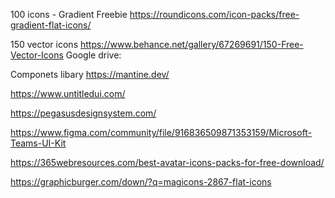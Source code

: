 100 icons - Gradient Freebie
https://roundicons.com/icon-packs/free-gradient-flat-icons/


150 vector icons
https://www.behance.net/gallery/67269691/150-Free-Vector-Icons
Google drive:

Componets libary
https://mantine.dev/


https://www.untitledui.com/

https://pegasusdesignsystem.com/

https://www.figma.com/community/file/916836509871353159/Microsoft-Teams-UI-Kit

https://365webresources.com/best-avatar-icons-packs-for-free-download/


https://graphicburger.com/down/?q=magicons-2867-flat-icons
